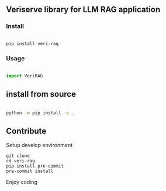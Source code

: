 ## Veriserve library for LLM RAG application

### Install

```bash

pip install veri-rag

```

### Usage

```python

import VeriRAG

```

## install from source

```bash

python -m pip install -e .

```

## Contribute

Setup develop environment

```
git clone
cd veri-rag
pip install pre-commit
pre-commit install

```

Enjoy coding

